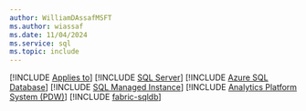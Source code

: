 ```yaml
---
author: WilliamDAssafMSFT
ms.author: wiassaf
ms.date: 11/04/2024
ms.service: sql
ms.topic: include
---
```


[!INCLUDE [Applies to](../../includes/applies-md.md)] [!INCLUDE [SQL Server](_ssnoversion.md)] [!INCLUDE [Azure SQL Database](../../includes/applies-to-version/_asdb.md)] [!INCLUDE [SQL Managed Instance](../../includes/applies-to-version/_asmi.md)] [!INCLUDE [Analytics Platform System (PDW)](../../includes/applies-to-version/_pdw.md)] [!INCLUDE [fabric-sqldb](_fabric-sqldb.md)]
